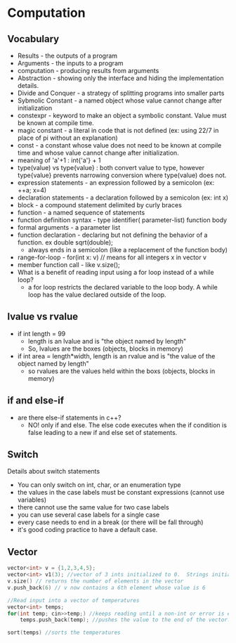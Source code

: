 # Computation

## Vocabulary
- Results - the outputs of a program
- Arguments - the inputs to a program
- computation - producing results from arguments
- Abstraction - showing only the interface and hiding the implementation details. 
- Divide and Conquer - a strategy of splitting programs into smaller parts
- Sybmolic Constant - a named object whose value cannot change after initialization
- constexpr - keyword to make an object a symbolic constant.  Value must be known at compile time.
- magic constant - a literal in code that is not defined (ex: using 22/7 in place of pi without an explanation)
- const - a constant whose value does not need to be known at compile time and whose value cannot change after initialization. 
- meaning of 'a'+1 : int{'a'} + 1
- type(value) vs type{value} : both convert value to type, however type{value} prevents narrowing conversion where type(value) does not. 
- expression statements - an expression followed by a semicolon (ex: ++a; x=4)
- declaration statements - a declaration followed by a semicolon (ex: int x)
- block - a compound statement delimited by curly braces
- function - a named sequence of statements
- function definition syntax - type identifier( parameter-list) function body
- formal arguments - a parameter list
- function declaration - declaring but not defining the behavior of a function. ex double sqrt(double);  
    - always ends in a semicolon (like a replacement of the function body)
- range-for-loop - for(int x: v) // means for all integers x in vector v
- member function call - like v.size();
- What is a benefit of reading input using a for loop instead of a while loop? 
    - a for loop restricts the declared variable to the loop body.  A while loop has the value declared outside of the loop.


## lvalue vs rvalue
- if int length = 99
    - length is an lvalue and is "the object named by length" 
    - So, lvalues are the boxes (objects, blocks in memory)
- if int area = length*width, length is an rvalue and is "the value of the object named by length"
    - so rvalues are the values held within the boxs (objects, blocks in memory)

## if and else-if
- are there else-if statements in c++?
    - NO!  only if and else.  The else code executes when the if condition is false leading to a new if and else set of statements. 

## Switch
Details about switch statements
- You can only switch on int, char, or an enumeration type
- the values in the case labels must be constant expressions (cannot use variables) 
- there cannot use the same value for two case labels
- you can use several case labels for a single case
- every case needs to end in a break (or there will be fall through)
- it's good coding practice to have a default case. 

## Vector
```cpp
vector<int> v = {1,2,3,4,5};
vector<int> v1(3); //vector of 3 ints initialized to 0.  Strings initialized to ""
v.size() // returns the number of elements in the vector
v.push_back(6) // v now contains a 6th element whose value is 6

//Read input into a vector of temperatures
vector<int> temps;
for(int temp; cin>>temp;) //keeps reading until a non-int or error is encountered. temp is used for temporary here
    temps.push_back(temp); //pushes the value to the end of the vector. 

sort(temps) //sorts the temperatures

```